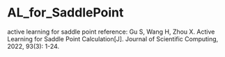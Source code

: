 # AL_for_SaddlePoint
active learning for saddle point
reference:
Gu S, Wang H, Zhou X. Active Learning for Saddle Point Calculation[J]. Journal of Scientific Computing, 2022, 93(3): 1-24.

